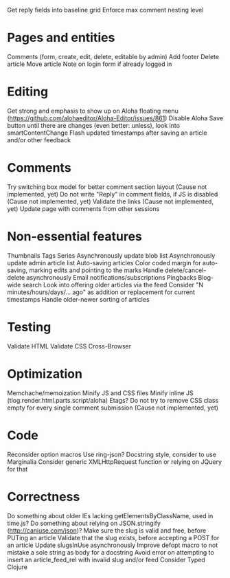 Get reply fields into baseline grid
Enforce max comment nesting level

# Pages and entities

Comments (form, create, edit, delete, editable by admin)
Add footer
Delete article
Move article
Note on login form if already logged in


# Editing

Get strong and emphasis to show up on Aloha floating menu (https://github.com/alohaeditor/Aloha-Editor/issues/861)
Disable Aloha Save button until there are changes (even better: unless), look into smartContentChange
Flash updated timestamps after saving an article and/or other feedback


# Comments

Try switching box model for better comment section layout (Cause not implemented, yet)
Do not write "Reply" in comment fields, if JS is disabled (Cause not implemented, yet)
Validate the links (Cause not implemented, yet)
Update page with comments from other sessions


# Non-essential features

Thumbnails
Tags
Series
Asynchronously update blob list
Asynchronously update admin article list
Auto-saving articles
Color coded margin for auto-saving, marking edits and pointing to the marks
Handle delete/cancel-delete asynchronously
Email notifications/subscriptions
Pingbacks
Blog-wide search
Look into offering older articles via the feed
Consider "N minutes/hours/days/... ago" as addition or replacement for current timestamps
Handle older-newer sorting of articles


# Testing

Validate HTML
Validate CSS
Cross-Browser


# Optimization

Memchache/memoization
Minify JS and CSS files
Minify inline JS (tlog.render.html.parts.script/aloha)
Etags?
Do not try to remove CSS class empty for every single comment submission (Cause not implemented, yet)


# Code

Reconsider option macros
Use ring-json?
Docstring style, consider to use Marginalia
Consider generic XMLHttpRequest function or relying on JQuery for that


# Correctness

Do something about older IEs lacking getElementsByClassName, used in time.js?
Do something about relying on JSON.stringify (http://caniuse.com/json)?
Make sure the slug is valid and free, before PUTing an article
Validate that the slug exists, before accepting a POST for an article
Update slugsInUse asynchronously
Improve defopt macro to not mistake a sole string as body for a docstring
Avoid error on attempting to insert an article_feed_rel with invalid slug and/or feed
Consider Typed Clojure
